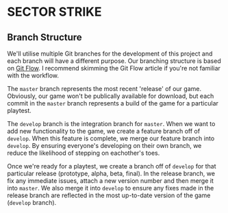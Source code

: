 # SECTOR STRIKE

## Branch Structure
We'll utilise multiple Git branches for the development of this project and each branch will have a different purpose. Our branching structure is based on [Git Flow](http://nvie.com/posts/a-successful-git-branching-model/). I recommend skimming the Git Flow article if you're not familiar with the workflow.

The `master` branch represents the most recent 'release' of our game. Obviously, our game won't be publically available for download, but each commit in the `master` branch represents a build of the game for a particular playtest.

The `develop` branch is the integration branch for `master`. When we want to add new functionality to the game, we create a feature branch off of `develop`. When this feature is complete, we merge our feature branch into `develop`. By ensuring everyone's developing on their own branch, we reduce the likelihood of stepping on eachother's toes.

Once we're ready for a playtest, we create a branch off of `develop` for that particular release (prototype, alpha, beta, final). In the release branch, we fix any immediate issues, attach a new version number and then merge it into `master`. We also merge it into `develop` to ensure any fixes made in the release branch are reflected in the most up-to-date version of the game (`develop` branch).